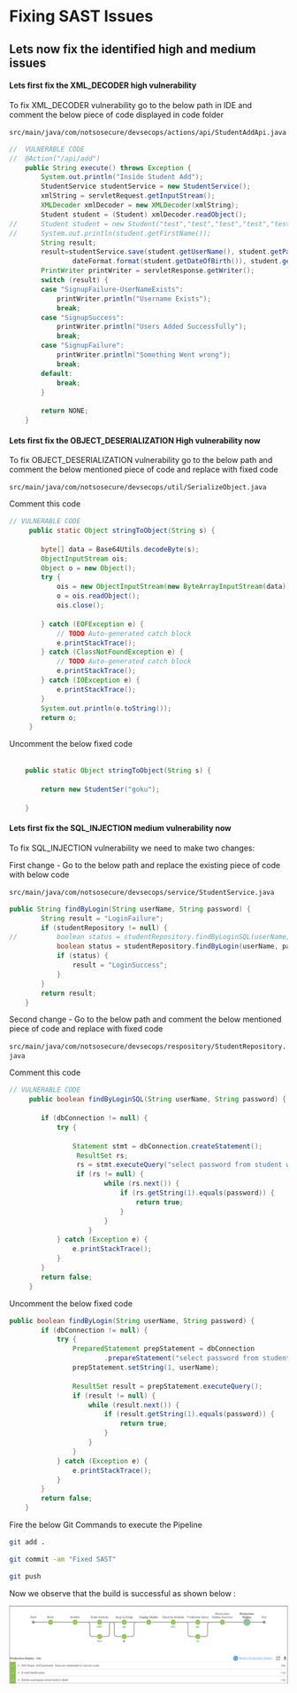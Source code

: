 # Fixing SAST Issues

## Lets now fix the identified high and medium issues

#### Lets first fix the XML_DECODER high vulnerability

To fix XML_DECODER vulnerability go to the below path in IDE and comment the below piece of code displayed in code folder

`src/main/java/com/notsosecure/devsecops/actions/api/StudentAddApi.java`

```java
//	VULNERABLE CODE
//	@Action("/api/add")
	public String execute() throws Exception {
		System.out.println("Inside Student Add");
		StudentService studentService = new StudentService();
		xmlString = servletRequest.getInputStream();
		XMLDecoder xmlDecoder = new XMLDecoder(xmlString);
		Student student = (Student) xmlDecoder.readObject();
//		Student student = new Student("test","test","test","test","test","test@test.com");
//		System.out.println(student.getFirstName());
		String result;
		result=studentService.save(student.getUserName(), student.getPassword(), student.getFirstName(), student.getLastName(),
				dateFormat.format(student.getDateOfBirth()), student.getEmailAddress());
		PrintWriter printWriter = servletResponse.getWriter();
		switch (result) {
		case "SignupFailure-UserNameExists":
			printWriter.println("Username Exists");
			break;
		case "SignupSuccess":
			printWriter.println("Users Added Successfully");
			break;
		case "SignupFailure":
			printWriter.println("Something Went wrong");
			break;
		default:
			break;
		}

		return NONE;
	}
```

#### Lets first fix the OBJECT_DESERIALIZATION High vulnerability now

To fix OBJECT_DESERIALIZATION vulnerability go to the below path and comment the below mentioned piece of code and replace with fixed code

`src/main/java/com/notsosecure/devsecops/util/SerializeObject.java`

Comment this code

```java
// VULNERABLE CODE
	 public static Object stringToObject(String s) {

	 	byte[] data = Base64Utils.decodeByte(s);
	 	ObjectInputStream ois;
	 	Object o = new Object();
	 	try {
	 		ois = new ObjectInputStream(new ByteArrayInputStream(data));
	 		o = ois.readObject();
	 		ois.close();

	 	} catch (EOFException e) {
	 		// TODO Auto-generated catch block
	 		e.printStackTrace();
	 	} catch (ClassNotFoundException e) {
	 		// TODO Auto-generated catch block
	 		e.printStackTrace();
	 	} catch (IOException e) {
	 		e.printStackTrace();
	 	}
	 	System.out.println(o.toString());
	 	return o;
	 }
```
Uncomment the below fixed code

```java

	public static Object stringToObject(String s) {

		return new StudentSer("goku");

	}
```

#### Lets first fix the SQL_INJECTION medium vulnerability now

To fix SQL_INJECTION vulnerability we need to make two changes:

First change - Go to the below path and replace the existing piece of code with below code

`src/main/java/com/notsosecure/devsecops/service/StudentService.java`

```java
public String findByLogin(String userName, String password) {
		String result = "LoginFailure";
		if (studentRepository != null) {
//			boolean status = studentRepository.findByLoginSQL(userName, password);
			boolean status = studentRepository.findByLogin(userName, password);
			if (status) {
				result = "LoginSuccess";
			}
		}
		return result;
	}


```
Second change - Go to the below path and comment the below mentioned piece of code and replace with fixed code

`src/main/java/com/notsosecure/devsecops/respository/StudentRepository.java`

Comment this code


```java
// VULNERABLE CODE
	 public boolean findByLoginSQL(String userName, String password) {
	
	 	if (dbConnection != null) {
	 		try {
	
	 			Statement stmt = dbConnection.createStatement();
	 			 ResultSet rs;
	 			 rs = stmt.executeQuery("select password from student where userName="+userName);
	 			 if (rs != null) {
	 					while (rs.next()) {
	 						if (rs.getString(1).equals(password)) {
	 							return true;
	 						}
	 					}
	 				}
	 		} catch (Exception e) {
	 			e.printStackTrace();
	 		}
	 	}
	 	return false;
	 }
```

Uncomment the below fixed code

```java
public boolean findByLogin(String userName, String password) {
		if (dbConnection != null) {
			try {
				PreparedStatement prepStatement = dbConnection
						.prepareStatement("select password from student where userName = ?");
				prepStatement.setString(1, userName);

				ResultSet result = prepStatement.executeQuery();
				if (result != null) {
					while (result.next()) {
						if (result.getString(1).equals(password)) {
							return true;
						}
					}
				}
			} catch (Exception e) {
				e.printStackTrace();
			}
		}
		return false;
	}
   ```


Fire the below Git Commands to execute the Pipeline

```bash
git add .
```

```bash
git commit -am "Fixed SAST"
```

```bash
git push
```

Now we observe that the build is successful as shown below :

![staging](images/sast2.png)

